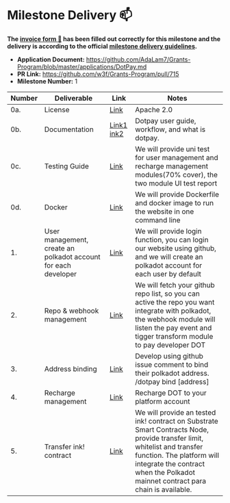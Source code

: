 # Milestone Delivery :mailbox:

**The [invoice form :pencil:](https://docs.google.com/forms/d/e/1FAIpQLSfmNYaoCgrxyhzgoKQ0ynQvnNRoTmgApz9NrMp-hd8mhIiO0A/viewform) has been filled out correctly for this milestone and the delivery is according to the official [milestone delivery guidelines](https://github.com/w3f/Grants-Program/blob/master/docs/milestone-deliverables-guidelines.md).**  

* **Application Document:** https://github.com/AdaLam7/Grants-Program/blob/master/applications/DotPay.md
* **PR Link:** https://github.com/w3f/Grants-Program/pull/715
* **Milestone Number:** 1

| Number | Deliverable              | Link                                                         | Notes                                                        |
| ------ | ------------------------ | ------------------------------------------------------------ | ------------------------------------------------------------ |
| 0a.    | License                  |  [Link](https://github.com/bytepayment/bytepay/blob/main/LICENSE)  |  Apache 2.0                                                            |
| 0b.    | Documentation            | [Link1](https://bytepay.online/docs/bytepay-overview) [ink2](https://bytepay.online/docs/bytepay-userguide) | Dotpay user guide, workflow, and what is dotpay.                                  |
| 0c.    | Testing Guide            | [Link](https://github.com/bytepayment/bytepay#how-to-run-test) |    	We will provide uni test for user management and recharge management modules(70% cover), the two module UI test report                                                          |
| 0d.    | Docker        | [Link](https://github.com/bytepayment/bytepay#how-to-run-this-project-dev-mode) |   We will provide Dockerfile and docker image to run the website in one command line                                                           |
| 1.     | User management, create an polkadot account for each developer            | [Link](https://bytepay.online/login)               | We will provide login function, you can login our website using github, and we will create an polkadot account for each user by default |
| 2.     | Repo & webhook management          | [Link](https://bytepay.online/bind)    | We will fetch your github repo list, so you can active the repo you want integrate with polkadot, the webhook module will listen the pay event and tigger transform module to pay developer DOT |
| 3.     | 	Address binding               | [Link](https://bytepay.online/settings/address)  | Develop using github issue comment to bind their polkadot address. /dotpay bind [address] |
| 4.     | Recharge management    |  [Link](https://bytepay.online/property)| Recharge DOT to your platform account                                   |
| 5.     | Transfer ink! contract      |  [Link](https://github.com/bytepayment/bytepay/tree/main/smart-contract)| We will provide an tested ink! contract on Substrate Smart Contracts Node, provide transfer limit, whitelist and transfer function. The platform will integrate the contract when the Polkadot mainnet contract para chain is available.                                  |


